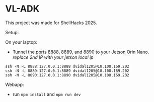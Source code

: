 # VL-ADK

This project was made for ShellHacks 2025.

Setup:

On your laptop:
- Tunnel the ports 8888, 8889, and 8890 to your Jetson Orin Nano.
*replace 2nd IP with your jetson local ip*
```
ssh -N -L 8888:127.0.0.1:8888 dvidal1205@10.108.169.202
ssh -N -L 8889:127.0.0.1:8889 dvidal1205@10.108.169.202
ssh -N -L 8890:127.0.0.1:8890 dvidal1205@10.108.169.202
```

Webapp:
- run ```npm install``` and ```npm run dev```
